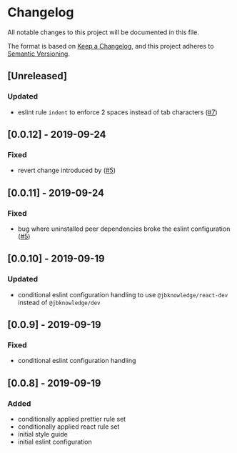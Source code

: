 # Changelog

All notable changes to this project will be documented in this file.

The format is based on [Keep a Changelog](https://keepachangelog.com/en/1.0.0/),
and this project adheres to [Semantic Versioning](https://semver.org/spec/v2.0.0.html).

## [Unreleased]

### Updated

- eslint rule `indent` to enforce 2 spaces instead of tab characters ([#7](https://github.com/JBKLabs/eslint-config/issues/7))

## [0.0.12] - 2019-09-24

### Fixed

- revert change introduced by ([#5](https://github.com/JBKLabs/eslint-config/issues/5))

## [0.0.11] - 2019-09-24

### Fixed

- bug where uninstalled peer dependencies broke the eslint configuration ([#5](https://github.com/JBKLabs/eslint-config/issues/5))

## [0.0.10] - 2019-09-19

### Updated

- conditional eslint configuration handling to use `@jbknowledge/react-dev` instead of `@jbknowledge/dev`

## [0.0.9] - 2019-09-19

### Fixed

- conditional eslint configuration handling

## [0.0.8] - 2019-09-19

### Added

- conditionally applied prettier rule set
- conditionally applied react rule set
- initial style guide
- initial eslint configuration
